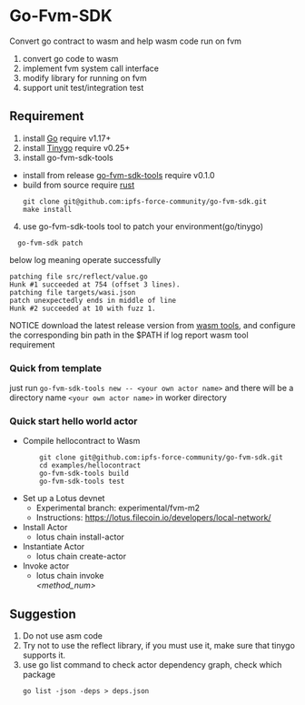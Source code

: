 # Go-Fvm-SDK

Convert go contract to wasm and help wasm code run on fvm

1. convert go code to wasm
2. implement fvm system call interface
3. modify library for running on fvm
4. support unit test/integration test

## Requirement

1. install [Go](https://go.dev/doc/install)  require v1.17+
2. install [Tinygo](https://tinygo.org/getting-started/install/) require v0.25+
3. install go-fvm-sdk-tools
* install from release  [go-fvm-sdk-tools](https://github.com/ipfs-force-community/go-fvm-sdk/releases) require v0.1.0
* build from source require [rust](https://www.rust-lang.org/tools/install)
  ```
  git clone git@github.com:ipfs-force-community/go-fvm-sdk.git
  make install
  ```
4. use go-fvm-sdk-tools tool to patch your environment(go/tinygo) 
  ```
    go-fvm-sdk patch
  ```

  below log meaning operate successfully
  ```log
  patching file src/reflect/value.go
  Hunk #1 succeeded at 754 (offset 3 lines).
  patching file targets/wasi.json
  patch unexpectedly ends in middle of line
  Hunk #2 succeeded at 10 with fuzz 1.
  ```

NOTICE download the latest release version from [wasm tools](https://github.com/WebAssembly/binaryen), and configure the corresponding bin path in the $PATH if log report wasm tool requirement

### Quick from template

just run ```go-fvm-sdk-tools new -- <your own actor name>``` and there will be a directory name ```<your own actor name>``` in worker directory


### Quick start hello world actor
* Compile hellocontract to Wasm
    ```
        git clone git@github.com:ipfs-force-community/go-fvm-sdk.git
        cd examples/hellocontract
        go-fvm-sdk-tools build
        go-fvm-sdk-tools test
    ```
* Set up a Lotus devnet
  * Experimental branch: experimental/fvm-m2
  * Instructions: https://lotus.filecoin.io/developers/local-network/
* Install Actor
  * lotus chain install-actor <path-to-wasm-bytecode>
* Instantiate Actor
  * lotus chain create-actor <code-cid> <encoded-params>
* Invoke actor
  * lotus chain invoke <address> <method_num> 

## Suggestion

1. Do not use asm code
2. Try not to use the reflect library, if you must use it, make sure that tinygo supports it.
3. use go list command to check actor dependency graph, check which package
    ```
    go list -json -deps > deps.json 
    ```